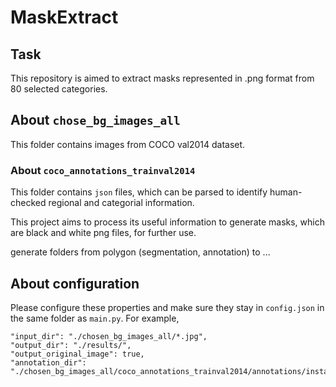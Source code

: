 # MaskExtract

## Task
This repository is aimed to extract masks represented in .png format
from 80 selected categories.

## About `chose_bg_images_all`
This folder contains images from COCO val2014 dataset.
### About `coco_annotations_trainval2014`
This folder contains `json` files,
which can be parsed to identify human-checked regional and categorial information.

This project aims to process its useful information to generate masks,
which are black and white png files, for further use.


generate folders
from polygon (segmentation, annotation) to ...

## About configuration
Please configure these properties and make sure they stay in `config.json` in the same folder as `main.py`.
For example,

    "input_dir": "./chosen_bg_images_all/*.jpg",
    "output_dir": "./results/",
    "output_original_image": true,
    "annotation_dir": "./chosen_bg_images_all/coco_annotations_trainval2014/annotations/instances_val2014.json"